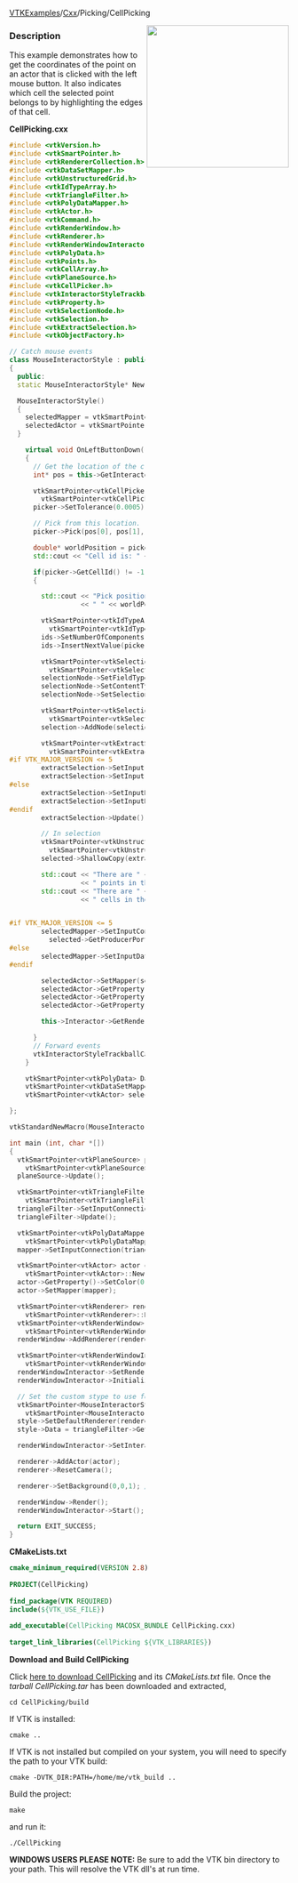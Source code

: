 [VTKExamples](Home)/[Cxx](Cxx)/Picking/CellPicking

<img align="right" src="https://github.com/lorensen/VTKExamples/raw/master/Testing/Baseline/Picking/TestCellPicking.png" width="256" />

### Description
This example demonstrates how to get the coordinates of the point on an actor that is clicked with the left mouse button. It also indicates which cell the selected point belongs to by highlighting the edges of that cell.

**CellPicking.cxx**
```c++
#include <vtkVersion.h>
#include <vtkSmartPointer.h>
#include <vtkRendererCollection.h>
#include <vtkDataSetMapper.h>
#include <vtkUnstructuredGrid.h>
#include <vtkIdTypeArray.h>
#include <vtkTriangleFilter.h>
#include <vtkPolyDataMapper.h>
#include <vtkActor.h>
#include <vtkCommand.h>
#include <vtkRenderWindow.h>
#include <vtkRenderer.h>
#include <vtkRenderWindowInteractor.h>
#include <vtkPolyData.h>
#include <vtkPoints.h>
#include <vtkCellArray.h>
#include <vtkPlaneSource.h>
#include <vtkCellPicker.h>
#include <vtkInteractorStyleTrackballCamera.h>
#include <vtkProperty.h>
#include <vtkSelectionNode.h>
#include <vtkSelection.h>
#include <vtkExtractSelection.h>
#include <vtkObjectFactory.h>

// Catch mouse events
class MouseInteractorStyle : public vtkInteractorStyleTrackballCamera
{
  public:
  static MouseInteractorStyle* New();

  MouseInteractorStyle()
  {
    selectedMapper = vtkSmartPointer<vtkDataSetMapper>::New();
    selectedActor = vtkSmartPointer<vtkActor>::New();
  }

    virtual void OnLeftButtonDown()
    {
      // Get the location of the click (in window coordinates)
      int* pos = this->GetInteractor()->GetEventPosition();

      vtkSmartPointer<vtkCellPicker> picker =
        vtkSmartPointer<vtkCellPicker>::New();
      picker->SetTolerance(0.0005);

      // Pick from this location.
      picker->Pick(pos[0], pos[1], 0, this->GetDefaultRenderer());

      double* worldPosition = picker->GetPickPosition();
      std::cout << "Cell id is: " << picker->GetCellId() << std::endl;

      if(picker->GetCellId() != -1)
      {

        std::cout << "Pick position is: " << worldPosition[0] << " " << worldPosition[1]
                  << " " << worldPosition[2] << endl;

        vtkSmartPointer<vtkIdTypeArray> ids =
          vtkSmartPointer<vtkIdTypeArray>::New();
        ids->SetNumberOfComponents(1);
        ids->InsertNextValue(picker->GetCellId());

        vtkSmartPointer<vtkSelectionNode> selectionNode =
          vtkSmartPointer<vtkSelectionNode>::New();
        selectionNode->SetFieldType(vtkSelectionNode::CELL);
        selectionNode->SetContentType(vtkSelectionNode::INDICES);
        selectionNode->SetSelectionList(ids);

        vtkSmartPointer<vtkSelection> selection =
          vtkSmartPointer<vtkSelection>::New();
        selection->AddNode(selectionNode);

        vtkSmartPointer<vtkExtractSelection> extractSelection =
          vtkSmartPointer<vtkExtractSelection>::New();
#if VTK_MAJOR_VERSION <= 5
        extractSelection->SetInput(0, this->Data);
        extractSelection->SetInput(1, selection);
#else
        extractSelection->SetInputData(0, this->Data);
        extractSelection->SetInputData(1, selection);
#endif
        extractSelection->Update();

        // In selection
        vtkSmartPointer<vtkUnstructuredGrid> selected =
          vtkSmartPointer<vtkUnstructuredGrid>::New();
        selected->ShallowCopy(extractSelection->GetOutput());

        std::cout << "There are " << selected->GetNumberOfPoints()
                  << " points in the selection." << std::endl;
        std::cout << "There are " << selected->GetNumberOfCells()
                  << " cells in the selection." << std::endl;


#if VTK_MAJOR_VERSION <= 5
        selectedMapper->SetInputConnection(
          selected->GetProducerPort());
#else
        selectedMapper->SetInputData(selected);
#endif

        selectedActor->SetMapper(selectedMapper);
        selectedActor->GetProperty()->EdgeVisibilityOn();
        selectedActor->GetProperty()->SetEdgeColor(1,0,0);
        selectedActor->GetProperty()->SetLineWidth(3);

        this->Interactor->GetRenderWindow()->GetRenderers()->GetFirstRenderer()->AddActor(selectedActor);

      }
      // Forward events
      vtkInteractorStyleTrackballCamera::OnLeftButtonDown();
    }

    vtkSmartPointer<vtkPolyData> Data;
    vtkSmartPointer<vtkDataSetMapper> selectedMapper;
    vtkSmartPointer<vtkActor> selectedActor;

};

vtkStandardNewMacro(MouseInteractorStyle);

int main (int, char *[])
{
  vtkSmartPointer<vtkPlaneSource> planeSource =
    vtkSmartPointer<vtkPlaneSource>::New();
  planeSource->Update();

  vtkSmartPointer<vtkTriangleFilter> triangleFilter =
    vtkSmartPointer<vtkTriangleFilter>::New();
  triangleFilter->SetInputConnection(planeSource->GetOutputPort());
  triangleFilter->Update();

  vtkSmartPointer<vtkPolyDataMapper> mapper =
    vtkSmartPointer<vtkPolyDataMapper>::New();
  mapper->SetInputConnection(triangleFilter->GetOutputPort());

  vtkSmartPointer<vtkActor> actor =
    vtkSmartPointer<vtkActor>::New();
  actor->GetProperty()->SetColor(0,1,0); //green
  actor->SetMapper(mapper);

  vtkSmartPointer<vtkRenderer> renderer =
    vtkSmartPointer<vtkRenderer>::New();
  vtkSmartPointer<vtkRenderWindow> renderWindow =
    vtkSmartPointer<vtkRenderWindow>::New();
  renderWindow->AddRenderer(renderer);

  vtkSmartPointer<vtkRenderWindowInteractor> renderWindowInteractor =
    vtkSmartPointer<vtkRenderWindowInteractor>::New();
  renderWindowInteractor->SetRenderWindow(renderWindow);
  renderWindowInteractor->Initialize();

  // Set the custom stype to use for interaction.
  vtkSmartPointer<MouseInteractorStyle> style =
    vtkSmartPointer<MouseInteractorStyle>::New();
  style->SetDefaultRenderer(renderer);
  style->Data = triangleFilter->GetOutput();

  renderWindowInteractor->SetInteractorStyle(style);

  renderer->AddActor(actor);
  renderer->ResetCamera();

  renderer->SetBackground(0,0,1); // Blue

  renderWindow->Render();
  renderWindowInteractor->Start();

  return EXIT_SUCCESS;
}
```
**CMakeLists.txt**
```cmake
cmake_minimum_required(VERSION 2.8)
 
PROJECT(CellPicking)
 
find_package(VTK REQUIRED)
include(${VTK_USE_FILE})
 
add_executable(CellPicking MACOSX_BUNDLE CellPicking.cxx)
 
target_link_libraries(CellPicking ${VTK_LIBRARIES})
```

**Download and Build CellPicking**

Click [here to download CellPicking](https://github.com/lorensen/VTKWikiExamplesTarballs/raw/master/CellPicking.tar) and its *CMakeLists.txt* file.
Once the *tarball CellPicking.tar* has been downloaded and extracted,
```
cd CellPicking/build 
```
If VTK is installed:
```
cmake ..
```
If VTK is not installed but compiled on your system, you will need to specify the path to your VTK build:
```
cmake -DVTK_DIR:PATH=/home/me/vtk_build ..
```
Build the project:
```
make
```
and run it:
```
./CellPicking
```
**WINDOWS USERS PLEASE NOTE:** Be sure to add the VTK bin directory to your path. This will resolve the VTK dll's at run time.

